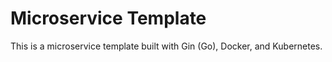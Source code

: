 # Microservice Template

This is a microservice template built with Gin (Go), Docker, and Kubernetes.

